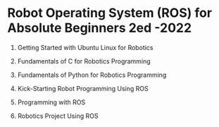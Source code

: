 # Robot Operating System (ROS) for Absolute Beginners 2ed -2022

1. Getting Started with Ubuntu Linux for Robotics

2. Fundamentals of C for Robotics Programming

3. Fundamentals of Python for Robotics Programming

4. Kick-Starting Robot Programming Using ROS

5. Programming with ROS

6. Robotics Project Using ROS
